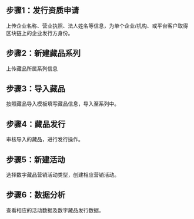 ﻿## 步骤1：发行资质申请
上传企业名称、营业执照、法人姓名等信息，为单个企业/机构、或平台客户取得区块链上的企业发行方身份。

## 步骤2：新建藏品系列
上传藏品所属系列信息

## 步骤3：导入藏品
按照藏品导入模板填写藏品信息，导入至系列中。

## 步骤4：藏品发行
审核导入的藏品，进行发行操作。

## 步骤5：新建活动
选择数字藏品营销活动类型，创建相应营销活动。

## 步骤6：数据分析
查看相应的活动数据及数字藏品发行数据。

